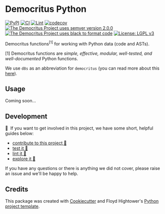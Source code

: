 # Democritus Python

[![PyPI](https://img.shields.io/pypi/v/d8s-python.svg)](https://pypi.python.org/pypi/d8s-python)
[![CI](https://github.com/democritus-project/d8s-python/workflows/CI/badge.svg)](https://github.com/democritus-project/d8s-python/actions)
[![Lint](https://github.com/democritus-project/d8s-python/workflows/Lint/badge.svg)](https://github.com/democritus-project/d8s-python/actions)
[![codecov](https://codecov.io/gh/democritus-project/d8s-python/branch/main/graph/badge.svg?token=V0WOIXRGMM)](https://codecov.io/gh/democritus-project/d8s-python)
[![The Democritus Project uses semver version 2.0.0](https://img.shields.io/badge/-semver%20v2.0.0-22bfda)](https://semver.org/spec/v2.0.0.html)
[![The Democritus Project uses black to format code](https://img.shields.io/badge/code%20style-black-000000.svg)](https://github.com/psf/black)
[![License: LGPL v3](https://img.shields.io/badge/License-LGPL%20v3-blue.svg)](https://choosealicense.com/licenses/lgpl-3.0/)

Democritus functions<sup>[1]</sup> for working with Python data (code and ASTs).

[1] Democritus functions are <i>simple, effective, modular, well-tested, and well-documented</i> Python functions.

We use `d8s` as an abbreviation for `democritus` (you can read more about this [here](https://github.com/democritus-project/roadmap#what-is-d8s)).

## Usage

Coming soon...

## Development

👋 &nbsp;If you want to get involved in this project, we have some short, helpful guides below:

- [contribute to this project 🥇][contributing]
- [test it 🧪][local-dev]
- [lint it 🧹][local-dev]
- [explore it 🔭][local-dev]

If you have any questions or there is anything we did not cover, please raise an issue and we'll be happy to help.

## Credits

This package was created with [Cookiecutter](https://github.com/audreyr/cookiecutter) and Floyd Hightower's [Python project template](https://github.com/fhightower-templates/python-project-template).

[contributing]: https://github.com/democritus-project/.github/blob/main/CONTRIBUTING.md#contributing-a-pr-
[local-dev]: https://github.com/democritus-project/.github/blob/main/CONTRIBUTING.md#local-development-
